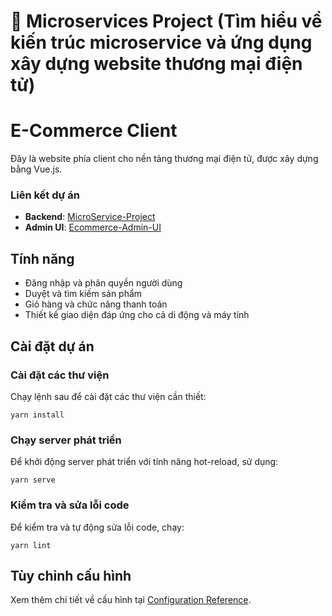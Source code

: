 # 🚀 Microservices Project (Tìm hiểu về kiến trúc microservice và ứng dụng xây dựng website thương mại điện tử)

# E-Commerce Client

Đây là website phía client cho nền tảng thương mại điện tử, được xây dựng bằng Vue.js.

### Liên kết dự án
- **Backend**: [MicroService-Project](https://github.com/vihxisme/MicroService-Project.git)
- **Admin UI**: [Ecommerce-Admin-UI](https://github.com/vihxisme/ecommerce-admin-ui.git)

## Tính năng
- Đăng nhập và phân quyền người dùng
- Duyệt và tìm kiếm sản phẩm
- Giỏ hàng và chức năng thanh toán
- Thiết kế giao diện đáp ứng cho cả di động và máy tính

## Cài đặt dự án

### Cài đặt các thư viện
Chạy lệnh sau để cài đặt các thư viện cần thiết:
```
yarn install
```

### Chạy server phát triển
Để khởi động server phát triển với tính năng hot-reload, sử dụng:
```
yarn serve
```

### Kiểm tra và sửa lỗi code
Để kiểm tra và tự động sửa lỗi code, chạy:
```
yarn lint
```

## Tùy chỉnh cấu hình
Xem thêm chi tiết về cấu hình tại [Configuration Reference](https://cli.vuejs.org/config/).